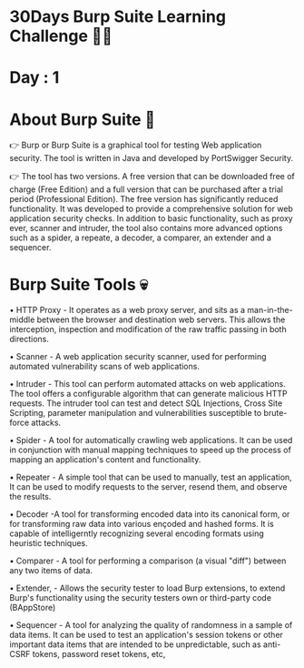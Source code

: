 # 30Days Burp Suite Learning Challenge 🧑‍💻

# Day : 1

# About Burp Suite 🙂

👉 Burp or Burp Suite is a graphical tool for testing Web application security. The tool is written in Java and developed by PortSwigger Security.

👉 The tool has two versions. A free version that can be downloaded free of charge (Free Edition) and a full version that can be purchased after a trial period (Professional Edition). The free version has significantly reduced functionality. It was developed to provide a comprehensive solution for web application security checks. In addition to basic functionality, such as proxy ever, scanner and intruder, the tool also contains more advanced options such as a spider, a repeate, a decoder, a comparer, an extender and a sequencer.

# Burp Suite Tools 💀

• HTTP Proxy - It operates as a web proxy server, and sits as a man-in-the-middle between the browser and destination web servers. This allows the interception, inspection and modification of the raw traffic passing in both directions.

• Scanner - A web application security scanner, used for performing automated vulnerability scans of web applications.

• Intruder - This tool can perform automated attacks on web applications. The tool offers a configurable algorithm that can generate malicious HTTP requests. The intruder tool can test and detect SQL Injections, Cross Site Scripting, parameter manipulation and vulnerabilities susceptible to brute-force attacks.

• Spider - A tool for automatically crawling web applications. It can be used in conjunction with manual mapping techniques to speed up the process of mapping an application's content and functionality.

• Repeater - A simple tool that can be used to manually, test an application, It can be used to modify requests to the server, resend them, and observe the results.

• Decoder -A tool for transforming encoded data into its canonical form, or for transforming raw data into various ençoded and hashed forms. It is capable of intelligerntly recognizing several encoding formats using heuristic techniques.

• Comparer - A tool for performing a comparison (a visual "diff") between any two items of data.

• Extender, - Allows the security tester to load Burp extensions, to extend Burp's functionality using the security testers own or third-party code (BAppStore)

• Sequencer - A tool for analyzing the quality of randomness in a sample of data items. It can be used to test an application's session tokens or other important data items that are intended to be unpredictable, such as anti-CSRF tokens, password reset tokens, etc,
